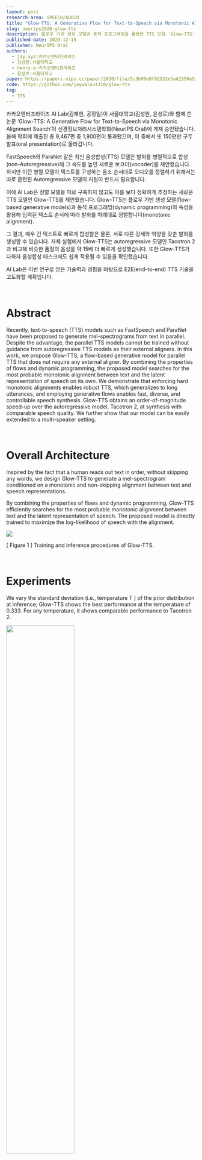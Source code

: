 ```yaml
---
layout: post
research-area: SPEECH/AUDIO
title: "Glow-TTS: A Generative Flow for Text-to-Speech via Monotonic Alignment Search"
slug: neurips2020-glow-tts
description: 플로우 기반 생성 모델과 동적 프로그래밍을 활용한 TTS 모델 'Glow-TTS' 제안
published-date: 2020-12-15
publisher: NeurIPS Oral
authors:
  - jay.xyz:카카오엔터프라이즈
  - 김성원:서울대학교
  - henry.k:카카오엔터프라이즈
  - 윤성로:서울대학교
paper: https://papers.nips.cc/paper/2020/file/5c3b99e8f92532e5ad1556e53ceea00c-Paper.pdf
code: https://github.com/jaywalnut310/glow-tts
tag:
  - TTS
---
```


카카오엔터프라이즈 AI Lab(김재현, 공정일)이 서울대학교(김성원, 윤성로)와 함께 쓴 논문 ‘Glow-TTS: A Generative Flow for Text-to-Speech via Monotonic Alignment Search’이 신경정보처리시스템학회(NeurIPS Oral)에 게재 승인됐습니다. 올해 학회에 제출된 총 9,467편 중 1,900편이 통과됐으며, 이 중에서 또 150편만 구두 발표(oral presentation)로 올라갑니다.

FastSpeech와 ParaNet 같은 최신 음성합성(TTS) 모델은 발화를 병렬적으로 합성(non-Autoregressive)해 그 속도를 높인  새로운 보코더(vocoder)를 제안했습니다. 하지만 이런 병렬 모델이 텍스트를 구성하는 음소 순서대로 오디오를 정렬하기 위해서는 따로 훈련된 Autoregressive 모델의 지원이 반드시 필요합니다.

이에 AI Lab은 정렬 모델을 따로 구축하지 않고도 이를 보다 정확하게 추정하는 새로운 TTS 모델인 Glow-TTS를 제안했습니다. Glow-TTS는 플로우 기반 생성 모델(flow-based generative models)과 동적 프로그래밍(dynamic programming)의 속성을 활용해 입력된 텍스트 순서에 따라 발화를 차례대로 정렬합니다(monotonic alignment).

그 결과, 매우 긴 텍스트로 빠르게 합성함은 물론, 서로 다른 강세와 억양을 갖춘 발화를 생성할 수 있습니다. 자체 실험에서 Glow-TTS는 autoregressive 모델인 Tacotron 2과 비교해 비슷한 품질의 음성을 약 15배 더 빠르게 생성했습니다. 또한 Glow-TTS가 다화자 음성합성 태스크에도 쉽게 적용될 수 있음을 확인했습니다.

AI Lab은 이번 연구로 얻은 기술력과 경험을 바탕으로 E2E(end-to-end) TTS 기술을 고도화할 계획입니다.

<br/>

# Abstract

Recently, text-to-speech (TTS) models such as FastSpeech and ParaNet have been proposed to generate mel-spectrograms from text in parallel. Despite the advantage, the parallel TTS models cannot be trained without guidance from autoregressive TTS models as their external aligners. In this work, we propose Glow-TTS, a flow-based generative model for parallel TTS that does not require any external aligner. By combining the properties of flows and dynamic programming, the proposed model searches for the most probable monotonic alignment between text and the latent representation of speech on its own. We demonstrate that enforcing hard monotonic alignments enables robust TTS, which generalizes to long utterances, and employing generative flows enables fast, diverse, and controllable speech synthesis. Glow-TTS obtains an order-of-magnitude speed-up over the autoregressive model, Tacotron 2, at synthesis with comparable speech quality. We further show that our model can be easily extended to a multi-speaker setting.

<br/>

# Overall Architecture

Inspired by the fact that a human reads out text in order, without skipping any words, we design Glow-TTS to generate a mel-spectrogram conditioned on a monotonic and non-skipping alignment between text and speech representations.

By combining the properties of flows and dynamic programming, Glow-TTS efficiently searches for the most probable monotonic alignment between text and the latent representation of speech. The proposed model is directly trained to maximize the log-likelihood of speech with the alignment.

<img src="{{ site.url }}/assets/img/2020-12-15-glow-tts/001.png" width="" align="center">

[ Figure 1 ] Training and inference procedures of Glow-TTS.

<br/>

# Experiments

We vary the standard deviation (i.e., temperature T ) of the prior distribution at inference; Glow-TTS shows the best performance at the temperature of 0.333. For any temperature, it shows comparable performance to Tacotron 2.

<img src="{{ site.url }}/assets/img/2020-12-15-glow-tts/002.png" width="60%" align="center">

[ Table 1 ] The Mean Opinion Score (MOS) of single speaker TTS models with 95% confidence intervals.
On average, Glow-TTS shows a 15.7 times faster synthesis speed than Tacotron 2. The CER(character error rate) of Tacotron 2 starts to grow when the length of input characters exceeds about 260. On the other hand, even though our model has not seen such long texts during training, it shows robustness to long texts.

<br/>

<img src="{{ site.url }}/assets/img/2020-12-15-glow-tts/003.png" width="" align="center">

[ Figure 2 ] Comparison of inference time and length robustness.
